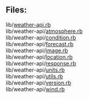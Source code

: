 ## Files:

 lib/[weather-api.rb](weather-api.md)  
 lib/weather-api/[atmosphere.rb](atmosphere.md)  
 lib/weather-api/[condition.rb](condition.md)  
 lib/weather-api/[forecast.rb](forecast.md)  
 lib/weather-api/[image.rb](image.md)  
 lib/weather-api/[location.rb](location.md)  
 lib/weather-api/[response.rb](response.md)  
 lib/weather-api/[units.rb](units.md)  
 lib/weather-api/[utils.rb](utils.md)  
 lib/weather-api/[version.rb](version.md)  
 lib/weather-api/[wind.rb](wind.md)  